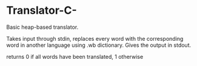 # Translator-C-

Basic heap-based translator.

Takes input through stdin, replaces every word with the corresponding word in another language using .wb dictionary.
Gives the output in stdout.

returns 0 if all words have been translated, 1 otherwise
